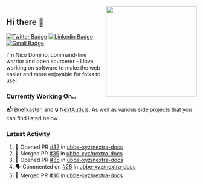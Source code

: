 <img align="right" src="https://user-images.githubusercontent.com/7415984/172472491-91b16eac-fa22-4ecf-92df-d687139fd1f9.gif" width="240" />

## Hi there 👋

[![Twitter Badge](https://img.shields.io/badge/-@ndom91-1ca0f1?style=flat-square&labelColor=1ca0f1&logo=twitter&logoColor=white&link=https://twitter.com/ndom91)](https://twitter.com/ndom91) [![Linkedin Badge](https://img.shields.io/badge/-ndom91-blue?style=flat-square&logo=Linkedin&logoColor=white&link=https://www.linkedin.com/in/ndom91/)](https://www.linkedin.com/in/ndom91/) [![Gmail Badge](https://img.shields.io/badge/-yo@ndo.dev-c14438?style=flat-square&logo=mail.ru&logoColor=white&link=mailto:yo@ndo.dev)](mailto:yo@ndo.dev)

I'm Nico Domino, command-line warrior and open sourcerer - I love working on software to make the web easier and more enjoyable for folks to use! 

### Currently Working On..

📬 [Briefkasten](https://briefkastenhq.com) and 🔒 [NextAuth.js](https://github.com/nextauthjs/next-auth). As well as various side projects that you can find listed below..

<!--START_SECTION_PROFILE_VIEWS:readme-info-->
<!--END_SECTION_PROFILE_VIEWS:readme-info-->

<!--START_SECTION_DAILY_COMMIT:readme-info-->
<!--END_SECTION_DAILY_COMMIT:readme-info-->

<!--START_SECTION_WEEKLY_COMMIT:readme-info-->
<!--END_SECTION_WEEKLY_COMMIT:readme-info-->

### Latest Activity

<!--START_SECTION:activity-->
1. 💪 Opened PR [#37](https://github.com/ubbe-xyz/nextra-docs/pull/37) in [ubbe-xyz/nextra-docs](https://github.com/ubbe-xyz/nextra-docs)
2. 🎉 Merged PR [#35](https://github.com/ubbe-xyz/nextra-docs/pull/35) in [ubbe-xyz/nextra-docs](https://github.com/ubbe-xyz/nextra-docs)
3. 💪 Opened PR [#35](https://github.com/ubbe-xyz/nextra-docs/pull/35) in [ubbe-xyz/nextra-docs](https://github.com/ubbe-xyz/nextra-docs)
4. 🗣 Commented on [#28](https://github.com/ubbe-xyz/nextra-docs/pull/28#issuecomment-1913386096) in [ubbe-xyz/nextra-docs](https://github.com/ubbe-xyz/nextra-docs)
5. 🎉 Merged PR [#30](https://github.com/ubbe-xyz/nextra-docs/pull/30) in [ubbe-xyz/nextra-docs](https://github.com/ubbe-xyz/nextra-docs)
<!--END_SECTION:activity-->
